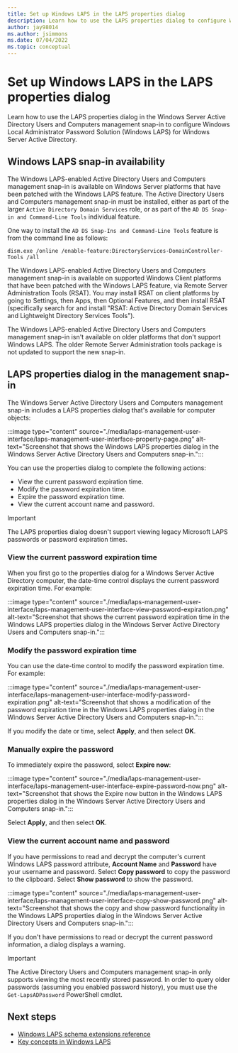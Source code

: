 ```yaml
---
title: Set up Windows LAPS in the LAPS properties dialog
description: Learn how to use the LAPS properties dialog to configure Windows Local Administrator Password Solution (Windows LAPS) for Windows Server Active Directory.
author: jay98014
ms.author: jsimmons
ms.date: 07/04/2022
ms.topic: conceptual
---
```


# Set up Windows LAPS in the LAPS properties dialog

Learn how to use the LAPS properties dialog in the Windows Server Active Directory Users and Computers management snap-in to configure Windows Local Administrator Password Solution (Windows LAPS) for Windows Server Active Directory.

## Windows LAPS snap-in availability

The Windows LAPS-enabled Active Directory Users and Computers management snap-in is available on Windows Server platforms that have been patched with the Windows LAPS feature. The Active Directory Users and Computers management snap-in must be installed, either as part of the larger `Active Directory Domain Services` role, or as part of the `AD DS Snap-in and Command-Line Tools` individual feature.

One way to install the `AD DS Snap-Ins and Command-Line Tools` feature is from the command line as follows:

```
dism.exe /online /enable-feature:DirectoryServices-DomainController-Tools /all
```

The Windows LAPS-enabled Active Directory Users and Computers management snap-in is available on supported Windows Client platforms that have been patched with the Windows LAPS feature, via Remote Server Administration Tools (RSAT). You may install RSAT on client platforms by going to Settings, then Apps, then Optional Features, and then install RSAT (specifically search for and install "RSAT: Active Directory Domain Services and Lightweight Directory Services Tools").

The Windows LAPS-enabled Active Directory Users and Computers management snap-in isn't available on older platforms that don't support Windows LAPS. The older Remote Server Administration tools package is not updated to support the new snap-in.

## LAPS properties dialog in the management snap-in

The Windows Server Active Directory Users and Computers management snap-in includes a LAPS properties dialog that's available for computer objects:

:::image type="content" source="./media/laps-management-user-interface/laps-management-user-interface-property-page.png" alt-text="Screenshot that shows the Windows LAPS properties dialog in the Windows Server Active Directory Users and Computers snap-in.":::

You can use the properties dialog to complete the following actions:

- View the current password expiration time.
- Modify the password expiration time.
- Expire the password expiration time.
- View the current account name and password.

> [!IMPORTANT]
> The LAPS properties dialog doesn't support viewing legacy Microsoft LAPS passwords or password expiration times.

### View the current password expiration time

When you first go to the properties dialog for a Windows Server Active Directory computer, the date-time control displays the current password expiration time. For example:

:::image type="content" source="./media/laps-management-user-interface/laps-management-user-interface-view-password-expiration.png" alt-text="Screenshot that shows the current password expiration time in the Windows LAPS properties dialog in the Windows Server Active Directory Users and Computers snap-in.":::

### Modify the password expiration time

You can use the date-time control to modify the password expiration time. For example:

:::image type="content" source="./media/laps-management-user-interface/laps-management-user-interface-modify-password-expiration.png" alt-text="Screenshot that shows a modification of the password expiration time in the Windows LAPS properties dialog in the Windows Server Active Directory Users and Computers snap-in.":::

If you modify the date or time, select **Apply**, and then select **OK**.

### Manually expire the password

To immediately expire the password, select **Expire now**:

:::image type="content" source="./media/laps-management-user-interface/laps-management-user-interface-expire-password-now.png" alt-text="Screenshot that shows the Expire now button in the Windows LAPS properties dialog in the Windows Server Active Directory Users and Computers snap-in.":::

Select **Apply**, and then select **OK**.

### View the current account name and password

If you have permissions to read and decrypt the computer's current Windows LAPS password attribute, **Account Name** and **Password** have your username and password. Select **Copy password** to copy the password to the clipboard. Select **Show password** to show the password.

:::image type="content" source="./media/laps-management-user-interface/laps-management-user-interface-copy-show-password.png" alt-text="Screenshot that shows the copy and show password functionality in the Windows LAPS properties dialog in the Windows Server Active Directory Users and Computers snap-in.":::

If you don't have permissions to read or decrypt the current password information, a dialog displays a warning.

> [!IMPORTANT]
> The Active Directory Users and Computers management snap-in only supports viewing the most recently stored password. In order to query older passwords (assuming you enabled password history), you must use the `Get-LapsADPassword` PowerShell cmdlet.

## Next steps

- [Windows LAPS schema extensions reference](laps-technical-reference.md)
- [Key concepts in Windows LAPS](laps-concepts.md)
